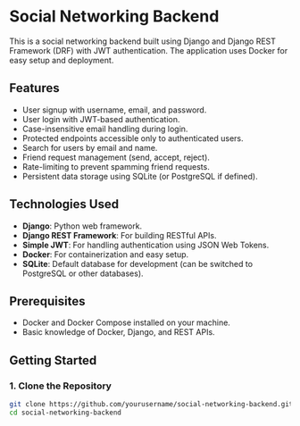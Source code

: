 # Social Networking Backend

This is a social networking backend built using Django and Django REST Framework (DRF) with JWT authentication. The application uses Docker for easy setup and deployment.

## Features

- User signup with username, email, and password.
- User login with JWT-based authentication.
- Case-insensitive email handling during login.
- Protected endpoints accessible only to authenticated users.
- Search for users by email and name.
- Friend request management (send, accept, reject).
- Rate-limiting to prevent spamming friend requests.
- Persistent data storage using SQLite (or PostgreSQL if defined).

## Technologies Used

- **Django**: Python web framework.
- **Django REST Framework**: For building RESTful APIs.
- **Simple JWT**: For handling authentication using JSON Web Tokens.
- **Docker**: For containerization and easy setup.
- **SQLite**: Default database for development (can be switched to PostgreSQL or other databases).

## Prerequisites

- Docker and Docker Compose installed on your machine.
- Basic knowledge of Docker, Django, and REST APIs.

## Getting Started

### 1. Clone the Repository

```bash
git clone https://github.com/yourusername/social-networking-backend.git
cd social-networking-backend
